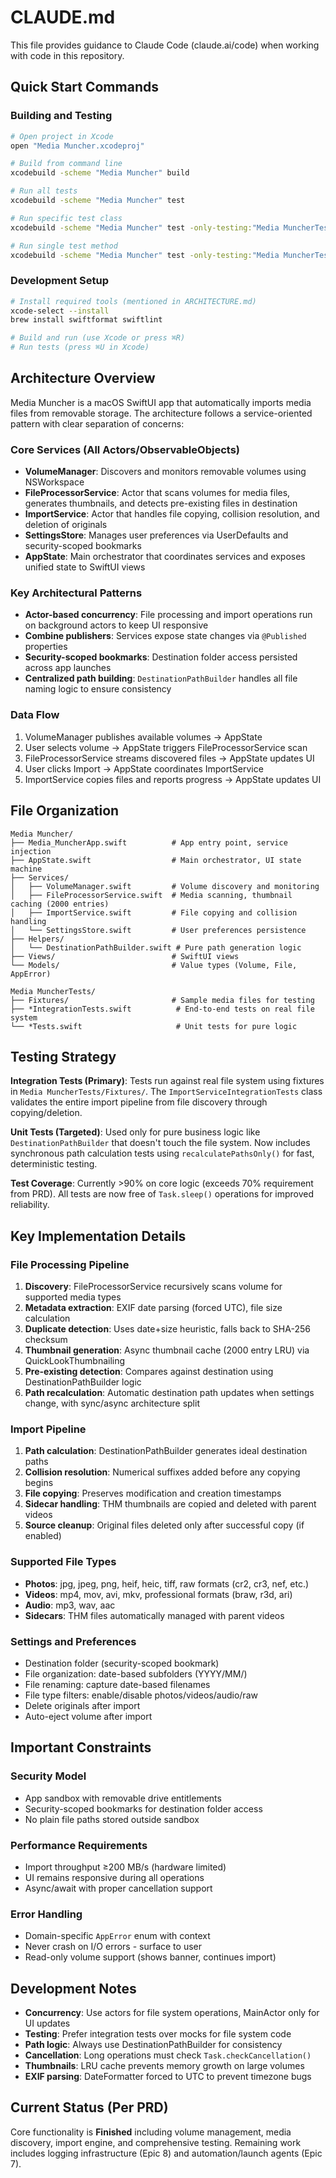 # CLAUDE.md

This file provides guidance to Claude Code (claude.ai/code) when working with code in this repository.

## Quick Start Commands

### Building and Testing
```bash
# Open project in Xcode
open "Media Muncher.xcodeproj"

# Build from command line
xcodebuild -scheme "Media Muncher" build

# Run all tests
xcodebuild -scheme "Media Muncher" test

# Run specific test class
xcodebuild -scheme "Media Muncher" test -only-testing:"Media MuncherTests/ImportServiceIntegrationTests"

# Run single test method
xcodebuild -scheme "Media Muncher" test -only-testing:"Media MuncherTests/ImportServiceIntegrationTests/testBasicImportFlow"
```

### Development Setup
```bash
# Install required tools (mentioned in ARCHITECTURE.md)
xcode-select --install
brew install swiftformat swiftlint

# Build and run (use Xcode or press ⌘R)
# Run tests (press ⌘U in Xcode)
```

## Architecture Overview

Media Muncher is a macOS SwiftUI app that automatically imports media files from removable storage. The architecture follows a service-oriented pattern with clear separation of concerns:

### Core Services (All Actors/ObservableObjects)
- **VolumeManager**: Discovers and monitors removable volumes using NSWorkspace
- **FileProcessorService**: Actor that scans volumes for media files, generates thumbnails, and detects pre-existing files in destination
- **ImportService**: Actor that handles file copying, collision resolution, and deletion of originals  
- **SettingsStore**: Manages user preferences via UserDefaults and security-scoped bookmarks
- **AppState**: Main orchestrator that coordinates services and exposes unified state to SwiftUI views

### Key Architectural Patterns
- **Actor-based concurrency**: File processing and import operations run on background actors to keep UI responsive
- **Combine publishers**: Services expose state changes via `@Published` properties
- **Security-scoped bookmarks**: Destination folder access persisted across app launches
- **Centralized path building**: `DestinationPathBuilder` handles all file naming logic to ensure consistency

### Data Flow
1. VolumeManager publishes available volumes → AppState
2. User selects volume → AppState triggers FileProcessorService scan
3. FileProcessorService streams discovered files → AppState updates UI
4. User clicks Import → AppState coordinates ImportService
5. ImportService copies files and reports progress → AppState updates UI

## File Organization

```
Media Muncher/
├── Media_MuncherApp.swift          # App entry point, service injection
├── AppState.swift                  # Main orchestrator, UI state machine
├── Services/
│   ├── VolumeManager.swift         # Volume discovery and monitoring
│   ├── FileProcessorService.swift  # Media scanning, thumbnail caching (2000 entries)
│   ├── ImportService.swift         # File copying and collision handling
│   └── SettingsStore.swift         # User preferences persistence
├── Helpers/
│   └── DestinationPathBuilder.swift # Pure path generation logic
├── Views/                          # SwiftUI views
└── Models/                         # Value types (Volume, File, AppError)

Media MuncherTests/
├── Fixtures/                       # Sample media files for testing
├── *IntegrationTests.swift          # End-to-end tests on real file system
└── *Tests.swift                     # Unit tests for pure logic
```

## Testing Strategy

**Integration Tests (Primary)**: Tests run against real file system using fixtures in `Media MuncherTests/Fixtures/`. The `ImportServiceIntegrationTests` class validates the entire import pipeline from file discovery through copying/deletion.

**Unit Tests (Targeted)**: Used only for pure business logic like `DestinationPathBuilder` that doesn't touch the file system. Now includes synchronous path calculation tests using `recalculatePathsOnly()` for fast, deterministic testing.

**Test Coverage**: Currently >90% on core logic (exceeds 70% requirement from PRD). All tests are now free of `Task.sleep()` operations for improved reliability.

## Key Implementation Details

### File Processing Pipeline
1. **Discovery**: FileProcessorService recursively scans volume for supported media types
2. **Metadata extraction**: EXIF date parsing (forced UTC), file size calculation
3. **Duplicate detection**: Uses date+size heuristic, falls back to SHA-256 checksum
4. **Thumbnail generation**: Async thumbnail cache (2000 entry LRU) via QuickLookThumbnailing
5. **Pre-existing detection**: Compares against destination using DestinationPathBuilder logic
6. **Path recalculation**: Automatic destination path updates when settings change, with sync/async architecture split

### Import Pipeline
1. **Path calculation**: DestinationPathBuilder generates ideal destination paths
2. **Collision resolution**: Numerical suffixes added before any copying begins
3. **File copying**: Preserves modification and creation timestamps
4. **Sidecar handling**: THM thumbnails are copied and deleted with parent videos
5. **Source cleanup**: Original files deleted only after successful copy (if enabled)

### Supported File Types
- **Photos**: jpg, jpeg, png, heif, heic, tiff, raw formats (cr2, cr3, nef, etc.)
- **Videos**: mp4, mov, avi, mkv, professional formats (braw, r3d, ari)  
- **Audio**: mp3, wav, aac
- **Sidecars**: THM files automatically managed with parent videos

### Settings and Preferences
- Destination folder (security-scoped bookmark)
- File organization: date-based subfolders (YYYY/MM/)
- File renaming: capture date-based filenames
- File type filters: enable/disable photos/videos/audio/raw
- Delete originals after import
- Auto-eject volume after import

## Important Constraints

### Security Model
- App sandbox with removable drive entitlements
- Security-scoped bookmarks for destination folder access
- No plain file paths stored outside sandbox

### Performance Requirements  
- Import throughput ≥200 MB/s (hardware limited)
- UI remains responsive during all operations
- Async/await with proper cancellation support

### Error Handling
- Domain-specific `AppError` enum with context
- Never crash on I/O errors - surface to user
- Read-only volume support (shows banner, continues import)

## Development Notes

- **Concurrency**: Use actors for file system operations, MainActor only for UI updates
- **Testing**: Prefer integration tests over mocks for file system code
- **Path logic**: Always use DestinationPathBuilder for consistency
- **Cancellation**: Long operations must check `Task.checkCancellation()`
- **Thumbnails**: LRU cache prevents memory growth on large volumes
- **EXIF parsing**: DateFormatter forced to UTC to prevent timezone bugs

## Current Status (Per PRD)

Core functionality is **Finished** including volume management, media discovery, import engine, and comprehensive testing. Remaining work includes logging infrastructure (Epic 8) and automation/launch agents (Epic 7).